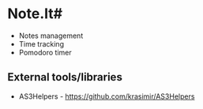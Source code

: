 # Note.It#

- Notes management
- Time tracking
- Pomodoro timer

## External tools/libraries ##
- AS3Helpers - https://github.com/krasimir/AS3Helpers